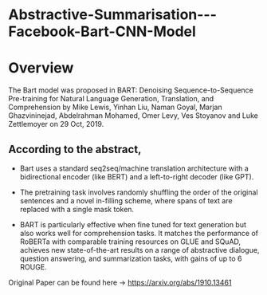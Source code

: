 # Abstractive-Summarisation---Facebook-Bart-CNN-Model

# Overview
The Bart model was proposed in BART: Denoising Sequence-to-Sequence Pre-training for Natural Language Generation, Translation, and Comprehension by Mike Lewis, Yinhan Liu, Naman Goyal, Marjan Ghazvininejad, Abdelrahman Mohamed, Omer Levy, Ves Stoyanov and Luke Zettlemoyer on 29 Oct, 2019.

## According to the abstract,

* Bart uses a standard seq2seq/machine translation architecture with a bidirectional encoder (like BERT) and a left-to-right decoder (like GPT).

* The pretraining task involves randomly shuffling the order of the original sentences and a novel in-filling scheme, where spans of text are replaced with a single mask token.

* BART is particularly effective when fine tuned for text generation but also works well for comprehension tasks. It matches the performance of RoBERTa with comparable training resources on GLUE and SQuAD, achieves new state-of-the-art results on a range of abstractive dialogue, question answering, and summarization tasks, with gains of up to 6 ROUGE.

Original Paper can be found here -> https://arxiv.org/abs/1910.13461
